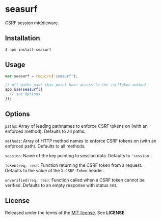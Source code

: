 seasurf
=======
CSRF session middleware.

Installation
------------

    $ npm install seasurf

Usage
-----

```javascript
var seasurf = require('seasurf');

// All paths past this point have access to the csrfToken method
app.use(seasurf({
  // see Options
});
```

Options
-------

`paths`: Array of leading pathnames to enforce CSRF tokens on (with an enforced
method). Defaults to all paths.

`methods`: Array of HTTP method names to enforce CSRF tokens on (with an enforced
path). Defaults to all methods.

`session`: Name of the key pointing to session data. Defaults to `'session'`.

`token(req, res)`: Function returning the CSRF token from a request. Defaults to
the value of the `X-CSRF-Token` header.

`unverified(req, res)`: Function called when a CSRF token cannot be verified.
Defaults to an empty response with status `403`.

License
-------
Released under the terms of the
[MIT license](http://tldrlegal.com/license/mit-license). See **LICENSE**.
